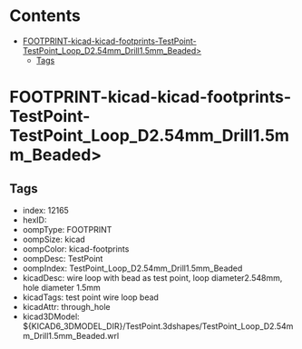 



Contents
========

* [FOOTPRINT-kicad-kicad-footprints-TestPoint-TestPoint_Loop_D2.54mm_Drill1.5mm_Beaded>](#footprint-kicad-kicad-footprints-testpoint-testpoint_loop_d254mm_drill15mm_beaded)
	* [Tags](#tags)

# FOOTPRINT-kicad-kicad-footprints-TestPoint-TestPoint_Loop_D2.54mm_Drill1.5mm_Beaded>

## Tags

- index: 12165
- hexID: 
- oompType: FOOTPRINT
- oompSize: kicad
- oompColor: kicad-footprints
- oompDesc: TestPoint
- oompIndex: TestPoint_Loop_D2.54mm_Drill1.5mm_Beaded
- kicadDesc: wire loop with bead as test point, loop diameter2.548mm, hole diameter 1.5mm
- kicadTags: test point wire loop bead
- kicadAttr: through_hole
- kicad3DModel: ${KICAD6_3DMODEL_DIR}/TestPoint.3dshapes/TestPoint_Loop_D2.54mm_Drill1.5mm_Beaded.wrl
